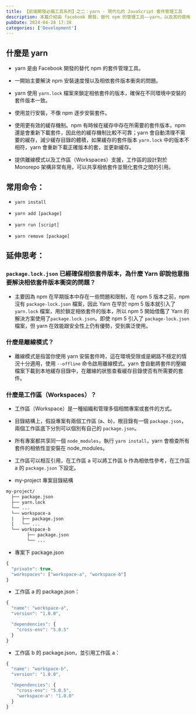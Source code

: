 ```yaml
---
title: 【前端開發必備工具系列】之二：yarn - 現代化的 JavaScript 套件管理工具
description: 本篇介紹由 facebook 開發，替代 npm 的管理工具——yarn，以及其的使用方式以及其優點。
pubDate: 2024-04-28 17:38
categories: ['Development']
---
```


## 什麼是 yarn
- yarn 是由 Facebook 開發的替代 npm 的套件管理工具。

- 一開始主要解決 npm 安裝速度慢以及相依套件版本衝突的問題。

- yarn 使用 `yarn.lock` 檔案來鎖定相依套件的版本，確保在不同環境中安裝的套件版本一致。

- 使用並行安裝，不像 npm 逐步安裝套件。

- 使用更有效的緩存機制。npm 有時候在緩存中存在所需要的套件版本，npm 還是會重新下載套件，因此他的緩存機制比較不可靠；yarn 會自動清理不需要的緩存，減少緩存目錄的體積，如果緩存的套件版本 `yarn.lock` 中的版本不相符，yarn 會重新下載正確版本的套，並更新緩存。

- 提供離線模式以及工作區（Workspaces）支援，工作區的設計對於 Monorepo 架構非常有用，可以共享相依套件並簡化套件之間的引用。



## 常用命令：

- `yarn install`

- `yarn add [package]`

- `yarn run [script]`

- `yarn remove [package]`

## 延伸思考：

### `package.lock.json` 已經確保相依套件版本，為什麼 Yarn 卻說他意指要解決相依套件版本衝突的問題？

- 主要因為 npm 在早期版本中存在一些問題和限制，在 npm 5 版本之前，npm 沒有 `package-lock.json` 檔案，因此 Yarn 在早於 npm 5 版本就引入了 `yarn.lock` 檔案，用於鎖定相依套件的版本，所以 npm 5 開始借鑑了 Yarn 的解決方案使用了`package.lock.json`。即使 npm 5 引入了 `package-lock.json` 檔案，但 yarn 在效能跟安全性上仍有優勢，受到廣泛使用。

### 什麼是離線模式？

- 離線模式是指當你使用 yarn 安裝套件時，這在環境受限或是網路不穩定的情況十分適用，使用 `--offline` 命令啟用離線模式。yarn 會自動將套件的壓縮檔案下載到本地緩存目錄中，在離線的狀態查看緩存目錄使否有所需要的套件。

### 什麼是工作區（Workspaces）？

- 工作區（Workspace）是一種組織和管理多個相關專案或套件的方式。

- 目錄結構上，假設專案有兩個工作區 (a、b)，根目錄有一個 `package.json`，兩個工作區底下分別可以個別有自己的 `package.json`。

- 所有專案都共享同一個 `node_modules`，執行 `yarn install`，yarn 會檢查所有套件的相依性並安裝在 node_modules。

- 工作區可以相互引用，在工作區 a 可以將工作區 b 作為相依性參考，在工作區 a 的 `package.json` 下設定。

- my-project 專案目錄結構

```bash title="my-project"
my-project/
  ├── package.json
  ├── yarn.lock
  └── ...
  └── workspace-a
  |   ├── package.json
  |   └── ...
  └── workspace-b
        ├── package.json
        └── ...
```

- 專案下 package.json

```javascript title="package.json"
{
  "private": true,
  "workspaces": ["workspace-a", "workspace-b"]
}
```
- 工作區 a 的 package.json：

```javascript title="workspace-a/package.json"
{
  "name": "workspace-a",
  "version": "1.0.0",

  "dependencies": {
    "cross-env": "5.0.5"
  }
}
```
- 工作區 b 的 package.json，並引用工作區 a：

```javascript title="workspace-b/package.json"
{
  "name": "workspace-b",
  "version": "1.0.0",

  "dependencies": {
    "cross-env": "5.0.5",
    "workspace-a": "1.0.0"
  }
}
```
